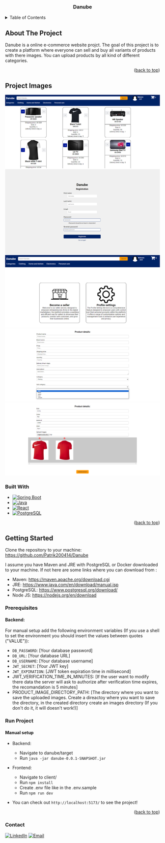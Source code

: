 <div align="center" name="readme-top">
  <h3 align="center">Danube</h3>
</div>


<details>
  <summary>Table of Contents</summary>
  <ol>
    <li>
      <a href="#about-the-project">About The Project</a>
      <ul>
        <li><a href="project-images">Project images</a></li>
        <li><a href="#built-with">Built With</a></li>
      </ul>
    </li>
    <li>
      <a href="#getting-started">Getting Started</a>
      <ul>
        <li><a href="#prerequisites">Prerequisites</a></li>
        <!-- <li><a href="#run-project">Run Project</a></li> -->
      </ul>
    </li>
    <li><a href="#contact">Contact</a></li>
  </ol>
</details>


## About The Project

Danube is a online e-commerce website projct. The goal of this project is to create a platform where everyone can sell and buy all variants of products with there images. You can upload products by all kind of different categories. 

<p align="right">(<a href="#readme-top">back to top</a>)</p>


## Project Images
![homePage]
![registration]
![profilePage]
![productUpload]
![imageSelection]

### Built With


* [![Spring Boot][Spring Boot]][Spring-boot-url]
* [![Java][Java]][Java-url]
* [![React][React]][React-url]
* [![PostgreSQL][PostgreSQL]][PostgreSQL-url]
<!-- * [![Docker][Docker]][Docker-url] -->

<p align="right">(<a href="#readme-top">back to top</a>)</p>



## Getting Started

Clone the repository to your machine: https://github.com/Patrik200414/Danube

I assume you have Maven and JRE with PostgreSQL or Docker downloaded to your machine.
If not here are some links where you can download from :
- Maven: https://maven.apache.org/download.cgi
- JRE: https://www.java.com/en/download/manual.jsp
- PostgreSQL: https://www.postgresql.org/download/
- Node JS: https://nodejs.org/en/download
<!-- - Docker: https://www.docker.com/products/docker-desktop/ -->

### Prerequisites

#### Backend: 
For manual setup add the following environment variables (If you use a shell to set the environment you should insert the values between quotes ("VALUE")):
  - `DB_PASSWORD`: [Your database password]
  - `DB_URL`: [Your database URL]
  - `DB_USERNAME`: [Your database username]
  - `JWT_SECRET`: [Your JWT key]
  - `JWT_EXPIRATION`: [JWT token expiration time in millisecond]
  - JWT_VERIFICATION_TIME_IN_MINUTES: [If the user want to modify there data the server will ask to authorize after verification time expires, the recomandation is 5 minutes]
  - PRODUCT_IMAGE_DIRECTORY_PATH: [The directory where you want to save the uploaded images. Create a direactoy where you want to save the directory, in the created directory create an images directory (If you don't do it, it will doesn't work!)]


<!-- For Docker setup add the following environment variables:
  - `DB_NAME`: [Your database name]
  - `DB_USER`: [Your database username]
  - `DB_PASSWORD`: [Your database password]
  - `DDL_AUTO`: [update, create-drop]
  - `JWT_EXPIRATION`: [JWT token expiration time in millisecond]
  - `JWT_SECRET`: [Your JWT key] -->


### Run Project

#### Manual setup
- Backend:
  - Navigate to danube/target
  - Run `java -jar danube-0.0.1-SNAPSHOT.jar`
 
- Frontend:
  - Navigate to client/
  - Run `npm install`
  - Create .env file like in the .env.sample
  - Run `npm run dev`

 - You can check out `http://localhost:5173/` to see the project!

<!-- - Manual setup:
  1. Run `mvn clean package` command
  2. To run project execute `java -jar target/SolarWatchApplication-0.0.1-SNAPSHOT.jar` command

- Docker setup:
  1. Run `docker-compose up` command -->

<p align="right">(<a href="#readme-top">back to top</a>)</p>





### Contact
[![LinkedIn][linkedin-shield]][linkedin-url]
[![Email][email-shield]][email-address]

[linkedin-shield]: https://img.shields.io/badge/-LinkedIn-black.svg?style=for-the-badge&logo=linkedin&colorB=555
[linkedin-url]: https://www.linkedin.com/in/patrik-martin2004/
[email-shield]: https://img.shields.io/badge/Email-address?style=for-the-badge&logo=gmail&color=555
[email-address]: mailto:martinbpatrik@gmail.com
[Spring Boot]: https://img.shields.io/badge/Spring-Boot?style=flat&logo=spring&logoColor=%23FFFFFF
[Spring-boot-url]: https://spring.io/
[Java]: https://img.shields.io/badge/Java-21?logo=openjdk&color=%23FF0000
[Java-url]: https://www.java.com/en/
[PostgreSQL]: https://img.shields.io/badge/Postgres-SQL?style=flat&logo=postgresql&logoColor=%23FFFFFF&color=%23008bb9
[PostgreSQL-url]: https://www.postgresql.org/docs/
[Docker]: https://img.shields.io/badge/Docker-a?style=flat&logo=docker&logoColor=%23FFFFFF&color=%23384d54
[Docker-url]: https://docs.docker.com/
[React]: https://img.shields.io/badge/React-logo?style=flat&logo=react&color=%235A5A5A
[React-url]: https://react.dev/

[homePage]: ./product_images/homePage.png
[registration]: ./product_images/registration.png
[profilePage]: ./product_images/profilepage.png
[productUpload]: ./product_images/productupload.png
[imageSelection]: ./product_images/imageSelection.png

